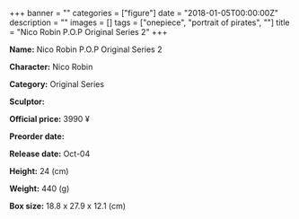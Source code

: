 +++
banner = ""
categories = ["figure"]
date = "2018-01-05T00:00:00Z"
description = ""
images = []
tags = ["onepiece", "portrait of pirates", ""]
title = "Nico Robin P.O.P Original Series 2"
+++

**Name:** Nico Robin P.O.P Original Series 2

**Character:** Nico Robin

**Category:** Original Series 

**Sculptor:** 

**Official price:** 3990 ¥

**Preorder date:** 

**Release date:** Oct-04

**Height:** 24 (cm)

**Weight:** 440 (g)

**Box size:** 18.8 x 27.9 x 12.1 (cm)


